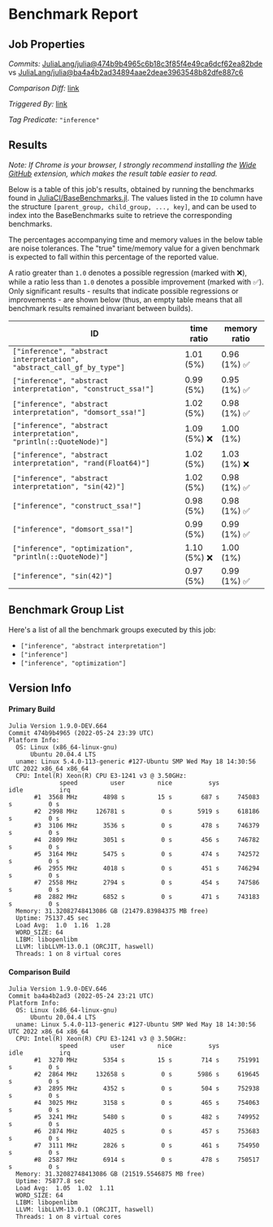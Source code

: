 # Benchmark Report

## Job Properties

*Commits:* [JuliaLang/julia@474b9b4965c6b18c3f85f4e49ca6dcf62ea82bde](https://github.com/JuliaLang/julia/commit/474b9b4965c6b18c3f85f4e49ca6dcf62ea82bde) vs [JuliaLang/julia@ba4a4b2ad34894aae2deae3963548b82dfe887c6](https://github.com/JuliaLang/julia/commit/ba4a4b2ad34894aae2deae3963548b82dfe887c6)

*Comparison Diff:* [link](https://github.com/JuliaLang/julia/compare/ba4a4b2ad34894aae2deae3963548b82dfe887c6..474b9b4965c6b18c3f85f4e49ca6dcf62ea82bde)

*Triggered By:* [link](https://github.com/JuliaLang/julia/pull/45276#issuecomment-1137084197)

*Tag Predicate:* `"inference"`

## Results

*Note: If Chrome is your browser, I strongly recommend installing the [Wide GitHub](https://chrome.google.com/webstore/detail/wide-github/kaalofacklcidaampbokdplbklpeldpj?hl=en)
extension, which makes the result table easier to read.*

Below is a table of this job's results, obtained by running the benchmarks found in
[JuliaCI/BaseBenchmarks.jl](https://github.com/JuliaCI/BaseBenchmarks.jl). The values
listed in the `ID` column have the structure `[parent_group, child_group, ..., key]`,
and can be used to index into the BaseBenchmarks suite to retrieve the corresponding
benchmarks.

The percentages accompanying time and memory values in the below table are noise tolerances. The "true"
time/memory value for a given benchmark is expected to fall within this percentage of the reported value.

A ratio greater than `1.0` denotes a possible regression (marked with :x:), while a ratio less
than `1.0` denotes a possible improvement (marked with :white_check_mark:). Only significant results - results
that indicate possible regressions or improvements - are shown below (thus, an empty table means that all
benchmark results remained invariant between builds).

| ID | time ratio | memory ratio |
|----|------------|--------------|
| `["inference", "abstract interpretation", "abstract_call_gf_by_type"]` | 1.01 (5%)  | 0.96 (1%) :white_check_mark: |
| `["inference", "abstract interpretation", "construct_ssa!"]` | 0.99 (5%)  | 0.95 (1%) :white_check_mark: |
| `["inference", "abstract interpretation", "domsort_ssa!"]` | 1.02 (5%)  | 0.98 (1%) :white_check_mark: |
| `["inference", "abstract interpretation", "println(::QuoteNode)"]` | 1.09 (5%) :x: | 1.00 (1%)  |
| `["inference", "abstract interpretation", "rand(Float64)"]` | 1.02 (5%)  | 1.03 (1%) :x: |
| `["inference", "abstract interpretation", "sin(42)"]` | 1.02 (5%)  | 0.98 (1%) :white_check_mark: |
| `["inference", "construct_ssa!"]` | 0.98 (5%)  | 0.98 (1%) :white_check_mark: |
| `["inference", "domsort_ssa!"]` | 0.99 (5%)  | 0.99 (1%) :white_check_mark: |
| `["inference", "optimization", "println(::QuoteNode)"]` | 1.10 (5%) :x: | 1.00 (1%)  |
| `["inference", "sin(42)"]` | 0.97 (5%)  | 0.99 (1%) :white_check_mark: |

## Benchmark Group List

Here's a list of all the benchmark groups executed by this job:

- `["inference", "abstract interpretation"]`
- `["inference"]`
- `["inference", "optimization"]`

## Version Info

#### Primary Build

```
Julia Version 1.9.0-DEV.664
Commit 474b9b4965 (2022-05-24 23:39 UTC)
Platform Info:
  OS: Linux (x86_64-linux-gnu)
      Ubuntu 20.04.4 LTS
  uname: Linux 5.4.0-113-generic #127-Ubuntu SMP Wed May 18 14:30:56 UTC 2022 x86_64 x86_64
  CPU: Intel(R) Xeon(R) CPU E3-1241 v3 @ 3.50GHz: 
              speed         user         nice          sys         idle          irq
       #1  3568 MHz       4898 s         15 s        687 s     745083 s          0 s
       #2  2998 MHz     126781 s          0 s       5919 s     618186 s          0 s
       #3  3106 MHz       3536 s          0 s        478 s     746379 s          0 s
       #4  2809 MHz       3051 s          0 s        456 s     746782 s          0 s
       #5  3164 MHz       5475 s          0 s        474 s     742572 s          0 s
       #6  2955 MHz       4018 s          0 s        451 s     746294 s          0 s
       #7  2558 MHz       2794 s          0 s        454 s     747586 s          0 s
       #8  2882 MHz       6852 s          0 s        471 s     743183 s          0 s
  Memory: 31.32082748413086 GB (21479.83984375 MB free)
  Uptime: 75137.45 sec
  Load Avg:  1.0  1.16  1.28
  WORD_SIZE: 64
  LIBM: libopenlibm
  LLVM: libLLVM-13.0.1 (ORCJIT, haswell)
  Threads: 1 on 8 virtual cores

```

#### Comparison Build

```
Julia Version 1.9.0-DEV.646
Commit ba4a4b2ad3 (2022-05-24 23:21 UTC)
Platform Info:
  OS: Linux (x86_64-linux-gnu)
      Ubuntu 20.04.4 LTS
  uname: Linux 5.4.0-113-generic #127-Ubuntu SMP Wed May 18 14:30:56 UTC 2022 x86_64 x86_64
  CPU: Intel(R) Xeon(R) CPU E3-1241 v3 @ 3.50GHz: 
              speed         user         nice          sys         idle          irq
       #1  3270 MHz       5354 s         15 s        714 s     751991 s          0 s
       #2  2864 MHz     132658 s          0 s       5986 s     619645 s          0 s
       #3  2895 MHz       4352 s          0 s        504 s     752938 s          0 s
       #4  3025 MHz       3158 s          0 s        465 s     754063 s          0 s
       #5  3241 MHz       5480 s          0 s        482 s     749952 s          0 s
       #6  2874 MHz       4025 s          0 s        457 s     753683 s          0 s
       #7  3111 MHz       2826 s          0 s        461 s     754950 s          0 s
       #8  2587 MHz       6914 s          0 s        478 s     750517 s          0 s
  Memory: 31.32082748413086 GB (21519.5546875 MB free)
  Uptime: 75877.8 sec
  Load Avg:  1.05  1.02  1.11
  WORD_SIZE: 64
  LIBM: libopenlibm
  LLVM: libLLVM-13.0.1 (ORCJIT, haswell)
  Threads: 1 on 8 virtual cores

```
